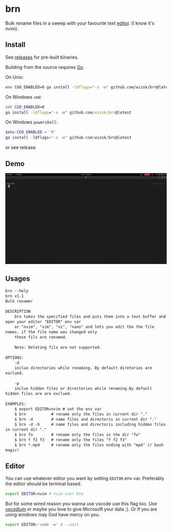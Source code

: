 # brn

Bulk rename files in a sweep with your favourite text [editor](#editor). (I know it's nvim).

## Install

See [releases](https://github.com/wizsk/brn/releases) for pre-built binaries.

Building from the source requires [Go](https://go.dev/).

On Unix:

```bash
env CGO_ENABLED=0 go install -ldflags="-s -w" github.com/wizsk/brn@latest
```

On Windows `cmd`:
<!-- guess people does use windows -->

```cmd
set CGO_ENABLED=0
go install -ldflags="-s -w" github.com/wizsk/brn@latest
```

On Windows `powershell`:

```powershell
$env:CGO_ENABLED = '0'
go install -ldflags="-s -w" github.com/wizsk/brn@latest
```
or see release.


## Demo

![Demo gif](/imgs/demo.gif)

## Usages

```
brn --help
brn v1.1
Bulk renamer

DESCRIPTION
	brn takes the specified files and puts them into a text buffer and open your editor "EDITOR" env var
	or "nvim", "vim", "vi", "nano" and lets you edit the the file names. if the file name was changed only
	those fils are renamed.

	Note: Deleting fils are not supported.

OPTIONS:
    -d
	inclue directories while renaming. By default diretories are exclued.

    -p
	inclue hidden files or directories while renaming.By default hidden files are are exclued.

EXAMPLES:
	$ export EDITOR=nvim # set the env var
	$ brn			# rename only the files in current dir "."
	$ brn -d		# name files and directoris in current dir "."
	$ brn -d -h		# name files and directoris including hidden files in current dir "."
	$ brn fo		# rename only the files in the dir "fo"
	$ brn f f2 f3	# rename only the files "f f2 f3"
	$ brn *.mp4		# rename only the files ending with "mp4" // bash magic!
```
## Editor

You can use whatever editor you want by setting `EDITOR` env var. Preferably the editor should be terminal based.

```bash
export EDITOR=nvim # nvim user btw
```

But for some wired reason you wanna use vscode use this flag too. Use [vscodium](https://vscodium.com/) or maybe you love to give Microsoft your data ;). Or If you are using windows may God have mercy on you.

```bash
export EDITOR='code -w' # --wait
```


